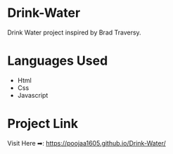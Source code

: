 # Drink-Water
Drink Water project inspired by Brad Traversy.
# Languages Used
- Html
- Css
- Javascript 
# Project Link
Visit Here ➡: https://poojaa1605.github.io/Drink-Water/
